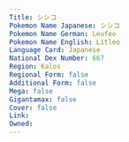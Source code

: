 ```yaml
---
﻿Title: シシコ
Pokemon Name Japanese: シシコ
Pokemon Name German: Leufeo
Pokemon Name English: Litleo
Language Card: Japanese
National Dex Number: 667
Region: Kalos
Regional Form: false
Additional Form: false
Mega: false
Gigantamax: false
Cover: false
Link: 
Owned: 
---
```

